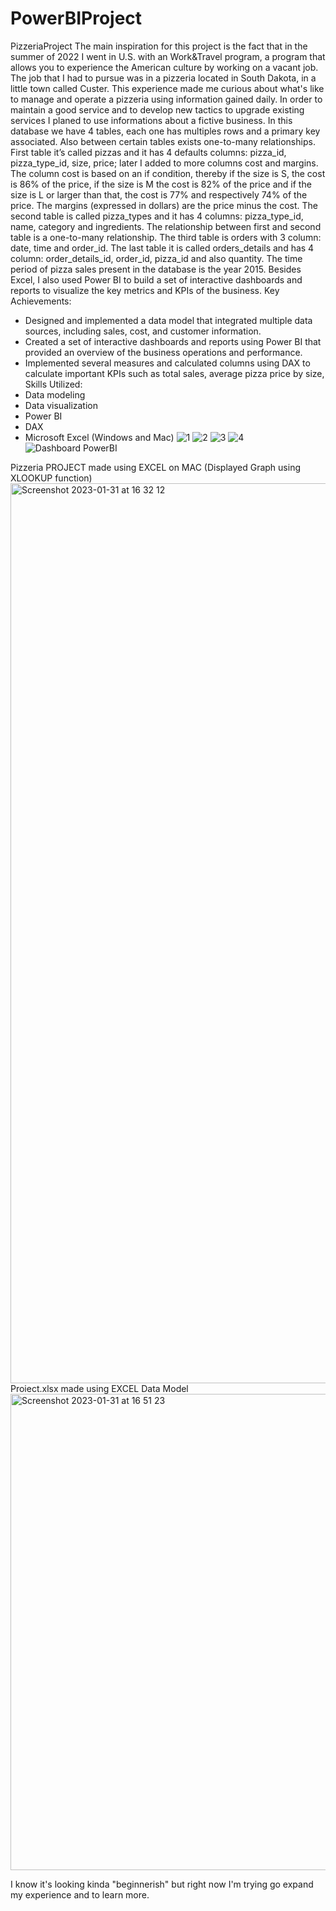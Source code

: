 # PowerBIProject
PizzeriaProject
The main inspiration for this project is the fact that in the summer of 2022 I went in U.S. with an Work&Travel program, a program that allows you to experience the American culture by working on a vacant job. The job that I had to pursue was in a pizzeria located in South Dakota, in a little town called Custer. This experience made me curious about what's like to manage and operate a pizzeria using information gained daily.
In order to maintain a good service and to develop new tactics to upgrade existing services I planed to use informations about a fictive business.
In this database we have 4 tables, each one has multiples rows and a primary key associated. Also between certain tables exists one-to-many relationships. First table it’s called pizzas and it has 4 defaults columns: pizza_id, pizza_type_id, size, price; later I added to more columns cost and margins. The column cost is based on an if condition, thereby if the size is S, the cost is 86% of the price, if the size is M the cost is 82% of the price and if the size is L or larger than that, the cost is 77% and respectively 74% of the price. The margins (expressed in dollars) are the price minus the cost. The second table is called pizza_types and it has 4 columns: pizza_type_id, name, category and ingredients. The relationship between first and second table is a one-to-many relationship. The third table is orders with 3 column: date, time and order_id. The last table it is called orders_details and has 4 column: order_details_id, order_id, pizza_id and also quantity. The time period of pizza sales present in the database is the year 2015. 
Besides Excel, I also used Power BI to build a set of interactive dashboards and reports to visualize the key metrics and KPIs of the business.
Key Achievements:
- Designed and implemented a data model that integrated multiple data sources, including sales, cost, and customer information.
- Created a set of interactive dashboards and reports using Power BI that provided an overview of the business operations and performance.
- Implemented several measures and calculated columns using DAX to calculate important KPIs such as total sales, average pizza price by size,
Skills Utilized:
- Data modeling
- Data visualization
- Power BI
- DAX
- Microsoft Excel (Windows and Mac)
![1](https://user-images.githubusercontent.com/124059871/215784886-b81b46f3-7d7b-4a15-bcb3-a9e409ead7bf.png)
![2](https://user-images.githubusercontent.com/124059871/215784902-8f5db2a0-6a06-4803-9d0e-a8decac53d7a.png)
![3](https://user-images.githubusercontent.com/124059871/215784905-89313992-33b2-44d0-a978-e766e225779a.png)
![4](https://user-images.githubusercontent.com/124059871/215784914-a6a0e0aa-cc9d-4515-aed1-af5f9dce1ed9.png)
![Dashboard PowerBI](https://user-images.githubusercontent.com/124059871/215784927-e0f2609a-ce38-4e33-aab0-d287b378df1d.png)

Pizzeria PROJECT made using EXCEL on MAC (Displayed Graph using XLOOKUP function)
<img width="1440" alt="Screenshot 2023-01-31 at 16 32 12" src="https://user-images.githubusercontent.com/124059871/215790931-96571c05-11a0-4289-b571-3611025e0486.png">
Proiect.xlsx made using EXCEL Data Model
<img width="762" alt="Screenshot 2023-01-31 at 16 51 23" src="https://user-images.githubusercontent.com/124059871/215793856-5ba53475-e002-4e41-874a-e8868b88c96b.png">

I know it's looking kinda "beginnerish" but right now I'm trying go expand my experience and to learn more.
